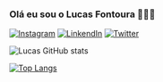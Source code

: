 ### Olá eu sou o Lucas Fontoura 👋🏻😊

[![Instagram](https://img.shields.io/badge/Instagram-E4405F?style=for-the-badge&logo=instagram&logoColor=white)](https://www.instagram.com/f0nt0ur4/)
[![LinkendIn](https://img.shields.io/badge/LinkedIn-0077B5?style=for-the-badge&logo=linkedin&logoColor=white)](https://www.linkedin.com/in/lucas-fontoura-706a45212/)
[![Twitter](https://img.shields.io/badge/Twitter-1DA1F2?style=for-the-badge&logo=twitter&logoColor=white)](https://twitter.com/Righi_Fontoura)


![Lucas GitHub stats](https://github-readme-stats.vercel.app/api?username=LucasFontoura06&show_icons=true&theme=radical)


[![Top Langs](https://github-readme-stats.vercel.app/api/top-langs/?username=LucasFontoura06&layout=)](https://github.com/LucasFontoura06/github-readme-stats)
